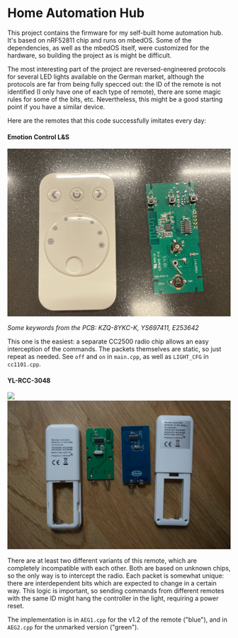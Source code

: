 # Home Automation Hub

This project contains the firmware for my self-built home automation hub. It's based on nRF52811 chip and runs on
mbedOS. Some of the dependencies, as well as the mbedOS itself, were customized for the hardware, so building the
project as is might be difficult.

The most interesting part of the project are reversed-engineered protocols for several LED lights available on the
German market, although the protocols are far from being fully specced out: the ID of the remote is not identified (I
only have one of each type of remote), there are some magic rules for some of the bits, etc. Nevertheless, this might be
a good starting point if you have a similar device.

Here are the remotes that this code successfully imitates every day:

#### Emotion Control L&S

![](img/emotion_control.jpeg)

_Some keywords from the PCB: KZQ-8YKC-K, YS697411, E253642_

This one is the easiest: a separate CC2500 radio chip allows an easy interception of the commands. The packets
themselves are static, so just repeat as needed. See `off` and `on` in `main.cpp`, as well as `LIGHT_CFG`
in `cc1101.cpp`.

#### YL-RCC-3048

![](img/aeg1.jpg)
![](img/aeg2.jpg)

There are at least two different variants of this remote, which are completely incompatible with each other. Both are
based on unknown chips, so the only way is to intercept the radio. Each packet is somewhat unique: there are
interdependent bits which are expected to change in a certain way. This logic is important, so sending commands from
different remotes with the same ID might hang the controller in the light, requiring a power reset.

The implementation is in `AEG1.cpp` for the v1.2 of the remote ("blue"), and in `AEG2.cpp` for the unmarked version ("green").